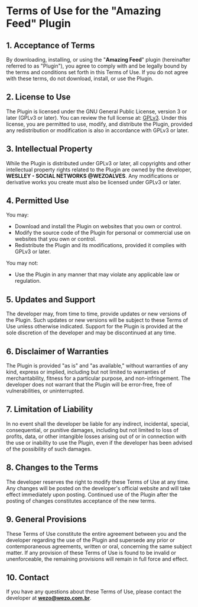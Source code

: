# Terms of Use for the "Amazing Feed" Plugin

## 1. Acceptance of Terms
By downloading, installing, or using the "**Amazing Feed**" plugin (hereinafter referred to as "Plugin"), you agree to comply with and be legally bound by the terms and conditions set forth in this Terms of Use. If you do not agree with these terms, do not download, install, or use the Plugin.

## 2. License to Use
The Plugin is licensed under the GNU General Public License, version 3 or later (GPLv3 or later). You can review the full license at: [GPLv3](https://www.gnu.org/licenses/gpl-3.0.html#license-text). Under this license, you are permitted to use, modify, and distribute the Plugin, provided any redistribution or modification is also in accordance with GPLv3 or later.

## 3. Intellectual Property
While the Plugin is distributed under GPLv3 or later, all copyrights and other intellectual property rights related to the Plugin are owned by the developer, **WESLLEY - SOCIAL NETWORKS @WEZOALVES**. Any modifications or derivative works you create must also be licensed under GPLv3 or later.

## 4. Permitted Use
You may:
- Download and install the Plugin on websites that you own or control.
- Modify the source code of the Plugin for personal or commercial use on websites that you own or control.
- Redistribute the Plugin and its modifications, provided it complies with GPLv3 or later.

You may not:
- Use the Plugin in any manner that may violate any applicable law or regulation.

## 5. Updates and Support
The developer may, from time to time, provide updates or new versions of the Plugin. Such updates or new versions will be subject to these Terms of Use unless otherwise indicated. Support for the Plugin is provided at the sole discretion of the developer and may be discontinued at any time.

## 6. Disclaimer of Warranties
The Plugin is provided "as is" and "as available," without warranties of any kind, express or implied, including but not limited to warranties of merchantability, fitness for a particular purpose, and non-infringement. The developer does not warrant that the Plugin will be error-free, free of vulnerabilities, or uninterrupted.

## 7. Limitation of Liability
In no event shall the developer be liable for any indirect, incidental, special, consequential, or punitive damages, including but not limited to loss of profits, data, or other intangible losses arising out of or in connection with the use or inability to use the Plugin, even if the developer has been advised of the possibility of such damages.

## 8. Changes to the Terms
The developer reserves the right to modify these Terms of Use at any time. Any changes will be posted on the developer's official website and will take effect immediately upon posting. Continued use of the Plugin after the posting of changes constitutes acceptance of the new terms.

## 9. General Provisions
These Terms of Use constitute the entire agreement between you and the developer regarding the use of the Plugin and supersede any prior or contemporaneous agreements, written or oral, concerning the same subject matter. If any provision of these Terms of Use is found to be invalid or unenforceable, the remaining provisions will remain in full force and effect.

## 10. Contact
If you have any questions about these Terms of Use, please contact the developer at **wezo@wezo.com.br**.